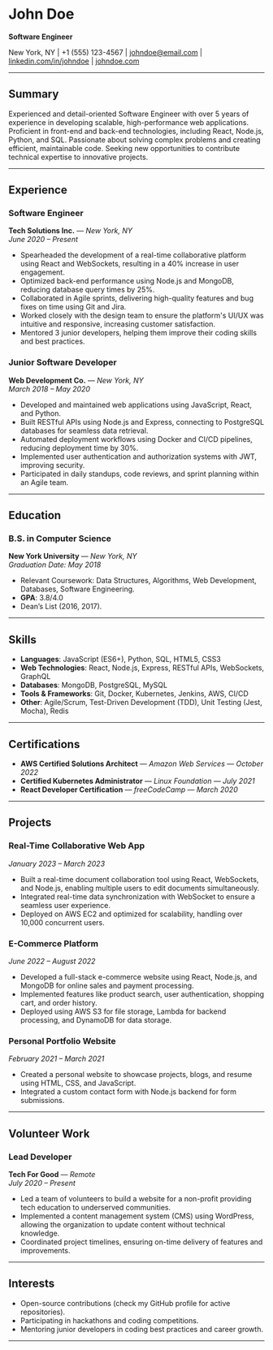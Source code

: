 # John Doe

**Software Engineer**

New York, NY | +1 (555) 123-4567 | [johndoe@email.com](mailto:johndoe@email.com) | [linkedin.com/in/johndoe](https://linkedin.com/in/johndoe) | [johndoe.com](http://johndoe.com)

---

## Summary

Experienced and detail-oriented Software Engineer with over 5 years of experience in developing scalable, high-performance web applications. Proficient in front-end and back-end technologies, including React, Node.js, Python, and SQL. Passionate about solving complex problems and creating efficient, maintainable code. Seeking new opportunities to contribute technical expertise to innovative projects.

---

## Experience

### Software Engineer

**Tech Solutions Inc.** — _New York, NY_  
_June 2020 – Present_

- Spearheaded the development of a real-time collaborative platform using React and WebSockets, resulting in a 40% increase in user engagement.
- Optimized back-end performance using Node.js and MongoDB, reducing database query times by 25%.
- Collaborated in Agile sprints, delivering high-quality features and bug fixes on time using Git and Jira.
- Worked closely with the design team to ensure the platform's UI/UX was intuitive and responsive, increasing customer satisfaction.
- Mentored 3 junior developers, helping them improve their coding skills and best practices.

### Junior Software Developer

**Web Development Co.** — _New York, NY_  
_March 2018 – May 2020_

- Developed and maintained web applications using JavaScript, React, and Python.
- Built RESTful APIs using Node.js and Express, connecting to PostgreSQL databases for seamless data retrieval.
- Automated deployment workflows using Docker and CI/CD pipelines, reducing deployment time by 30%.
- Implemented user authentication and authorization systems with JWT, improving security.
- Participated in daily standups, code reviews, and sprint planning within an Agile team.

---

## Education

### B.S. in Computer Science

**New York University** — _New York, NY_  
_Graduation Date: May 2018_

- Relevant Coursework: Data Structures, Algorithms, Web Development, Databases, Software Engineering.
- **GPA**: 3.8/4.0
- Dean’s List (2016, 2017).

---

## Skills

- **Languages**: JavaScript (ES6+), Python, SQL, HTML5, CSS3
- **Web Technologies**: React, Node.js, Express, RESTful APIs, WebSockets, GraphQL
- **Databases**: MongoDB, PostgreSQL, MySQL
- **Tools & Frameworks**: Git, Docker, Kubernetes, Jenkins, AWS, CI/CD
- **Other**: Agile/Scrum, Test-Driven Development (TDD), Unit Testing (Jest, Mocha), Redis

---

## Certifications

- **AWS Certified Solutions Architect** — _Amazon Web Services_ — _October 2022_
- **Certified Kubernetes Administrator** — _Linux Foundation_ — _July 2021_
- **React Developer Certification** — _freeCodeCamp_ — _March 2020_

---

## Projects

### Real-Time Collaborative Web App

_January 2023 – March 2023_

- Built a real-time document collaboration tool using React, WebSockets, and Node.js, enabling multiple users to edit documents simultaneously.
- Integrated real-time data synchronization with WebSocket to ensure a seamless user experience.
- Deployed on AWS EC2 and optimized for scalability, handling over 10,000 concurrent users.

### E-Commerce Platform

_June 2022 – August 2022_

- Developed a full-stack e-commerce website using React, Node.js, and MongoDB for online sales and payment processing.
- Implemented features like product search, user authentication, shopping cart, and order history.
- Deployed using AWS S3 for file storage, Lambda for backend processing, and DynamoDB for data storage.

### Personal Portfolio Website

_February 2021 – March 2021_

- Created a personal website to showcase projects, blogs, and resume using HTML, CSS, and JavaScript.
- Integrated a custom contact form with Node.js backend for form submissions.

---

## Volunteer Work

### Lead Developer

**Tech For Good** — _Remote_  
_July 2020 – Present_

- Led a team of volunteers to build a website for a non-profit providing tech education to underserved communities.
- Implemented a content management system (CMS) using WordPress, allowing the organization to update content without technical knowledge.
- Coordinated project timelines, ensuring on-time delivery of features and improvements.

---

## Interests

- Open-source contributions (check my GitHub profile for active repositories).
- Participating in hackathons and coding competitions.
- Mentoring junior developers in coding best practices and career growth.

---

